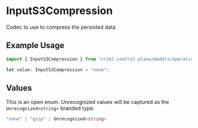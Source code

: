 # InputS3Compression

Codec to use to compress the persisted data

## Example Usage

```typescript
import { InputS3Compression } from "cribl-control-plane/models/operations";

let value: InputS3Compression = "none";
```

## Values

This is an open enum. Unrecognized values will be captured as the `Unrecognized<string>` branded type.

```typescript
"none" | "gzip" | Unrecognized<string>
```